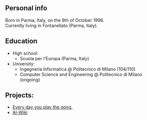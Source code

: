 ## Personal info

Born in Parma, Italy, on the 8th of October 1996.<br/>
Currently living in Fontanellato (Parma, Italy).

## Education

* High school:
  * Scuola per l'Europa (Parma, Italy)
* University:
  * Ingegneria Informatica @ Politecnico di Milano (104/110)
  * Computer Science and Engineering @ Politecnico di Milano (ongoing)

## Projects:

* [Every day you play the gong.](./Every-day-you-play-the-gong)
* [AI-Wiki](./AI-Wiki/)
